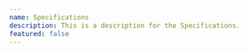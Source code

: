 ```yaml
---
name: Specifications
description: This is a description for the Specifications.
featured: false
---
```

